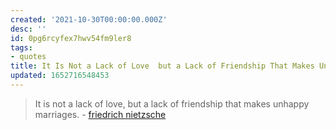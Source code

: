 ```yaml
---
created: '2021-10-30T00:00:00.000Z'
desc: ''
id: 0pg6rcyfex7hwv54fm9ler8
tags:
- quotes
title: It Is Not a Lack of Love  but a Lack of Friendship That Makes Unhappy Marriages
updated: 1652716548453
---
```

   
> It is not a lack of love, but a lack of friendship that makes unhappy marriages. - [friedrich nietzsche](../../resources/people/friedrich%20nietzsche.md)